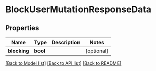 # BlockUserMutationResponseData


## Properties
Name | Type | Description | Notes
------------ | ------------- | ------------- | -------------
**blocking** | **bool** |  | [optional] 

[[Back to Model list]](../README.md#documentation-for-models) [[Back to API list]](../README.md#documentation-for-api-endpoints) [[Back to README]](../README.md)


